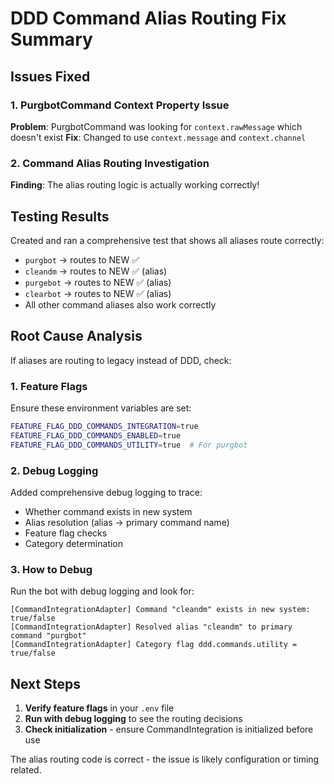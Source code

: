 # DDD Command Alias Routing Fix Summary

## Issues Fixed

### 1. PurgbotCommand Context Property Issue
**Problem**: PurgbotCommand was looking for `context.rawMessage` which doesn't exist
**Fix**: Changed to use `context.message` and `context.channel`

### 2. Command Alias Routing Investigation
**Finding**: The alias routing logic is actually working correctly! 

## Testing Results

Created and ran a comprehensive test that shows all aliases route correctly:
- `purgbot` → routes to NEW ✅
- `cleandm` → routes to NEW ✅ (alias)
- `purgebot` → routes to NEW ✅ (alias)
- `clearbot` → routes to NEW ✅ (alias)
- All other command aliases also work correctly

## Root Cause Analysis

If aliases are routing to legacy instead of DDD, check:

### 1. Feature Flags
Ensure these environment variables are set:
```bash
FEATURE_FLAG_DDD_COMMANDS_INTEGRATION=true
FEATURE_FLAG_DDD_COMMANDS_ENABLED=true
FEATURE_FLAG_DDD_COMMANDS_UTILITY=true  # For purgbot
```

### 2. Debug Logging
Added comprehensive debug logging to trace:
- Whether command exists in new system
- Alias resolution (alias → primary command name)
- Feature flag checks
- Category determination

### 3. How to Debug
Run the bot with debug logging and look for:
```
[CommandIntegrationAdapter] Command "cleandm" exists in new system: true/false
[CommandIntegrationAdapter] Resolved alias "cleandm" to primary command "purgbot"
[CommandIntegrationAdapter] Category flag ddd.commands.utility = true/false
```

## Next Steps

1. **Verify feature flags** in your `.env` file
2. **Run with debug logging** to see the routing decisions
3. **Check initialization** - ensure CommandIntegration is initialized before use

The alias routing code is correct - the issue is likely configuration or timing related.